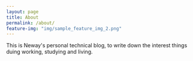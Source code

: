 ```yaml
---
layout: page
title: About
permalink: /about/
feature-img: "img/sample_feature_img_2.png"
---
```


This is Neway's personal technical blog, to write down the interest things duing working, studying and living.